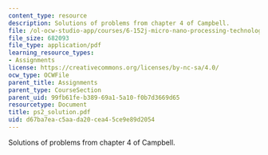 ```yaml
---
content_type: resource
description: Solutions of problems from chapter 4 of Campbell.
file: /ol-ocw-studio-app/courses/6-152j-micro-nano-processing-technology-fall-2005/d67ba7eac5aada20cea45ce9e89d2054_ps2_solution.pdf
file_size: 682093
file_type: application/pdf
learning_resource_types:
- Assignments
license: https://creativecommons.org/licenses/by-nc-sa/4.0/
ocw_type: OCWFile
parent_title: Assignments
parent_type: CourseSection
parent_uid: 99fb61fe-b389-69a1-5a10-f0b7d3669d65
resourcetype: Document
title: ps2_solution.pdf
uid: d67ba7ea-c5aa-da20-cea4-5ce9e89d2054
---
```

Solutions of problems from chapter 4 of Campbell.
